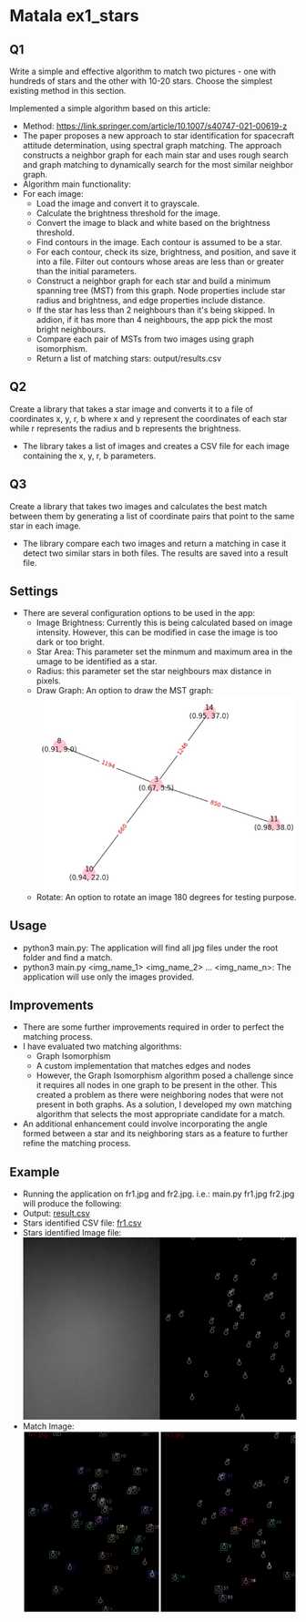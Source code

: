 # Matala ex1_stars

## Q1
Write a simple and effective algorithm to match two pictures - one with hundreds of stars and the other with 10-20 stars. Choose the simplest existing method in this section.

Implemented a simple algorithm based on this article:
- Method: https://link.springer.com/article/10.1007/s40747-021-00619-z
- The paper proposes a new approach to star identification for spacecraft attitude determination, using spectral graph matching. The approach constructs a neighbor graph for each main star and uses rough search and graph matching to dynamically search for the most similar neighbor graph.
- Algorithm main functionality:
- For each image:
  - Load the image and convert it to grayscale.
  - Calculate the brightness threshold for the image.
  - Convert the image to black and white based on the brightness threshold.
  - Find contours in the image. Each contour is assumed to be a star.
  - For each contour, check its size, brightness, and position, and save it into a file. Filter out contours whose areas are less than or greater than the initial parameters.
  - Construct a neighbor graph for each star and build a minimum spanning tree (MST) from this graph. Node properties include star radius and brightness, and edge properties include distance.
  - If the star has less than 2 neighbours than it's being skipped. In addion, if it has more than 4 neighbours, the app pick the most bright neighbours.
  - Compare each pair of MSTs from two images using graph isomorphism.
  - Return a list of matching stars: output/results.csv

## Q2
Create a library that takes a star image and converts it to a file of coordinates x, y, r, b where x and y represent the coordinates of each star while r represents the radius and b represents the brightness.

- The library takes a list of images and creates a CSV file for each image containing the x, y, r, b parameters.

## Q3
Create a library that takes two images and calculates the best match between them by generating a list of coordinate pairs that point to the same star in each image.

- The library compare each two images and return a matching in case it detect two similar stars in both files. The results are saved into a result file.

## Settings
- There are several configuration options to be used in the app:
  - Image Brightness: Currently this is being calculated based on image intensity. However, this can be modified in case the image is too dark or too bright.
  - Star Area: This parameter set the minmum and maximum area in the umage to be identified as a star. 
  - Radius: this parameter set the star neighbours max distance in pixels.
  - Draw Graph: An option to draw the MST graph: ![fr1_3_T.jpg](examples/fr1_3_T.jpg)
  - Rotate: An option to rotate an image 180 degrees for testing purpose.

## Usage
- python3 main.py: The application will find all jpg files under the root folder and find a match.
- python3 main.py <img_name_1> <img_name_2> ... <img_name_n>: The application will use only the images provided.

## Improvements
- There are some further improvements required in order to perfect the matching process.
- I have evaluated two matching algorithms:
  - Graph Isomorphism
  - A custom implementation that matches edges and nodes
  - However, the Graph Isomorphism algorithm posed a challenge since it requires all nodes in one graph to be present in the other. This created a problem as there were neighboring nodes that were not present in both graphs. As a solution, I developed my own matching algorithm that selects the most appropriate candidate for a match.
- An additional enhancement could involve incorporating the angle formed between a star and its neighboring stars as a feature to further refine the matching process.

## Example
- Running the application on fr1.jpg and fr2.jpg. i.e.: main.py fr1.jpg fr2.jpg will produce the following:
- Output: [result.csv](examples/results.csv)
- Stars identified CSV file: [fr1.csv](examples/fr1.csv)
- Stars identified Image file: ![fr1_th.jpg](examples/fr1_th.jpg)
- Match Image: ![matches_fr1_fr2.jpg](examples/matches_fr1_fr2.jpg)